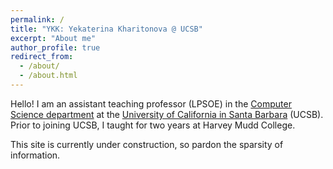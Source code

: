 ```yaml
---
permalink: /
title: "YKK: Yekaterina Kharitonova @ UCSB"
excerpt: "About me"
author_profile: true
redirect_from: 
  - /about/
  - /about.html
---
```


Hello! 
I am an assistant teaching professor (LPSOE) in the [Computer Science department](www.cs.ucsb.edu) at the [University of California in Santa Barbara](www.ucsb.edu) (UCSB). 
Prior to joining UCSB, I taught for two years at Harvey Mudd College. 


This site is currently under construction, so pardon the sparsity of information.
